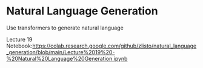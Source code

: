# Natural Language Generation
Use transformers to generate natural language

Lecture 19 Notebook:https://colab.research.google.com/github/zlisto/natural_language_generation/blob/main/Lecture%2019%20-%20Natural%20Language%20Generation.ipynb
